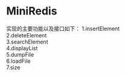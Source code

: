 # MiniRedis
实现的主要功能以及接口如下：
1.insertElement <br>
2.deleteElement <br>
3.searchElement <br>
4.displayList <br>
5.dumpFile <br>
6.loadFile <br>
7.size <br>
